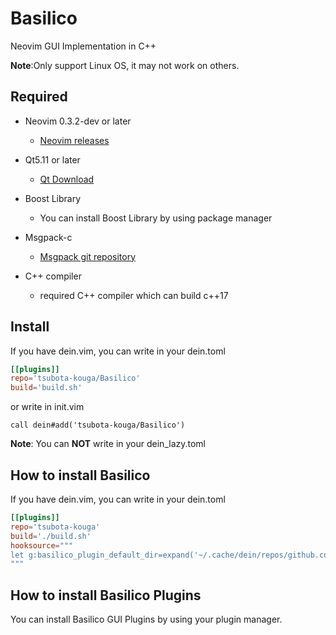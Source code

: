 # Basilico


Neovim GUI Implementation in C++

**Note**:Only support Linux OS, it may not work on others.

## Required

* Neovim 0.3.2-dev or later
    - [Neovim releases][Neovim]

* Qt5.11 or later
    - [Qt Download][Qt]

* Boost Library
    - You can install Boost Library by using package manager

* Msgpack-c
    - [Msgpack git repository][Msgpack]

* C++ compiler
    - required C++ compiler which can build c++17

[Neovim]:https://github.com/neovim/neovim/releases
[Qt]:https://www.qt.io/download
[Msgpack]:https://github.com/msgpack/msgpack-c

## Install


If you have dein.vim, you can write in your dein.toml
```toml
[[plugins]]
repo='tsubota-kouga/Basilico'
build='build.sh'
```
or write in init.vim
```vimscript
call dein#add('tsubota-kouga/Basilico')
```
**Note**: You can **NOT** write in your dein_lazy.toml

## How to install Basilico

If you have dein.vim, you can write in your dein.toml
```toml
[[plugins]]
repo='tsubota-kouga'
build='./build.sh'
hooksource="""
let g:basilico_plugin_default_dir=expand('~/.cache/dein/repos/github.com')
"""
```

## How to install Basilico Plugins

You can install Basilico GUI Plugins by using your plugin manager.

